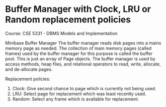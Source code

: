 # Buffer Manager with Clock, LRU or Random replacement policies

Course: CSE 5331 - DBMS Models and Implementation

Minibase Buffer Manager
The buffer manager reads disk pages into a mains memory page as needed. The collection of main memory pages (called frames) used by the buffer manager for this purpose is called the buffer pool. This is just an array of Page objects. The buffer manager is used by access methods, heap files, and relational operators to read, write, allocate, and de-allocate pages.

Replacement policies:

1. Clock: Give second chance to page which is currently not being used.
2. LRU: Select page for replacement which was least recently used. 
3. Random: Select any frame which is available for replacement.
